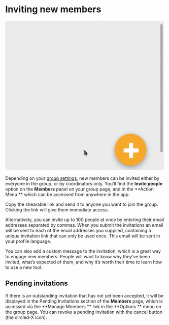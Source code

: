 # Inviting new members

<img class="screenshot" alt="Action menu" src="action_menu.gif" />

Depending on your [group settings](group_settings.html), new members can be invited either by everyone in the group, or by coordinators only. You’ll find the **Invite people** option on the **Members** panel on your group page, and in the **Action Menu ** which can be accessed from anywhere in the app.

Copy the shearable link and send it to anyone you want to join the group. Clicking the link will give them immediate access.

Alternatively, you can invite up to 100 people at once by entering their email addresses separated by commas. When you submit the invitations an email will be sent to each of the email addresses you supplied, containing a unique invitation link that can only be used once. This email will be sent in your profile language.

You can also add a custom message to the invitation, which is a great way to engage new members. People will want to know why they’ve been invited, what’s expected of them, and why it’s worth their time to learn how to use a new tool.


## Pending invitations

If there is an outstanding invitation that has not yet been accepted, it will be displayed in the Pending Invitations section of the **Members** page, which is accessed via the **Manage Members ** link in the **Options ** menu on the group page. You can revoke a pending invitation with the cancel button (the circled-X icon).

